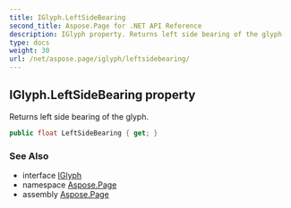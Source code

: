 ```yaml
---
title: IGlyph.LeftSideBearing
second_title: Aspose.Page for .NET API Reference
description: IGlyph property. Returns left side bearing of the glyph
type: docs
weight: 30
url: /net/aspose.page/iglyph/leftsidebearing/
---
```

## IGlyph.LeftSideBearing property

Returns left side bearing of the glyph.

```csharp
public float LeftSideBearing { get; }
```

### See Also

* interface [IGlyph](../)
* namespace [Aspose.Page](../../iglyph/)
* assembly [Aspose.Page](../../../)


